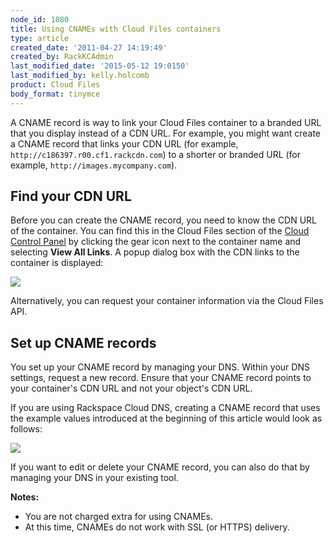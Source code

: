 ```yaml
---
node_id: 1080
title: Using CNAMEs with Cloud Files containers
type: article
created_date: '2011-04-27 14:19:49'
created_by: RackKCAdmin
last_modified_date: '2015-05-12 19:0150'
last_modified_by: kelly.holcomb
product: Cloud Files
body_format: tinymce
---
```


A CNAME record is way to link your Cloud Files container to a branded
URL that you display instead of a CDN URL. For example, you might want
create a CNAME record that links your CDN URL (for example,
`http://c186397.r00.cf1.rackcdn.com`) to a shorter or branded URL (for
example, `http://images.mycompany.com`).

Find your CDN URL
-----------------

Before you can create the CNAME record, you need to know the CDN URL of
the container. You can find this in the Cloud Files section of the
[Cloud Control Panel](https://mycloud.rackspace.com) by clicking the
gear icon next to the container name and selecting **View All Links**. A
popup dialog box with the CDN links to the container is displayed:

![](/knowledge_center/sites/default/files/field/image/1080-2_2.png)

Alternatively, you can request your container information via the Cloud
Files API.

Set up CNAME records
--------------------

You set up your CNAME record by managing your DNS. Within your DNS
settings, request a new record. Ensure that your CNAME record points to
your container's CDN URL and not your object's CDN URL.

If you are using Rackspace Cloud DNS, creating a CNAME record that uses
the example values introduced at the beginning of this article would
look as follows:

![](/knowledge_center/sites/default/files/field/image/cnameadd.png)

If you want to edit or delete your CNAME record, you can also do that by
managing your DNS in your existing tool.

**Notes:**

-   You are not charged extra for using CNAMEs.
-   At this time, CNAMEs do not work with SSL (or HTTPS) delivery.


